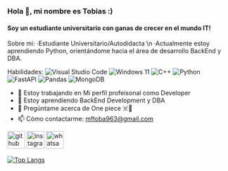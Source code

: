 ### Hola 👋, mi nombre es Tobias :)
#### Soy un estudiante universitario con ganas de crecer en el mundo IT!
Sobre mi: 
·Estudiante Universitario/Autodidacta \n
·Actualmente estoy aprendiendo Python, orientándome hacia el área de desarrollo BackEnd y DBA. 


Habilidades: ![Visual Studio Code](https://img.shields.io/badge/Visual%20Studio%20Code-0078d7.svg?style=for-the-badge&logo=visual-studio-code&logoColor=white) ![Windows 11](https://img.shields.io/badge/Windows%2011-%230079d5.svg?style=for-the-badge&logo=Windows%2011&logoColor=white)  ![C++](https://img.shields.io/badge/c++-%2300599C.svg?style=for-the-badge&logo=c%2B%2B&logoColor=white) ![Python](https://img.shields.io/badge/python-3670A0?style=for-the-badge&logo=python&logoColor=ffdd54) ![FastAPI](https://img.shields.io/badge/FastAPI-005571?style=for-the-badge&logo=fastapi) ![Pandas](https://img.shields.io/badge/pandas-%23150458.svg?style=for-the-badge&logo=pandas&logoColor=white) ![MongoDB](https://img.shields.io/badge/MongoDB-%234ea94b.svg?style=for-the-badge&logo=mongodb&logoColor=white)

- 🔭 Estoy trabajando en Mi perfil profeisonal como Developer 
- 🌱 Estoy aprendiendo BackEnd Development y DBA 
- 💬 Pregúntame acerca de One piece ☠️👒 
- 📫 Cómo contactarme: mftoba963@gmail.com 


[<img src='https://cdn.jsdelivr.net/npm/simple-icons@3.0.1/icons/github.svg' alt='github' height='40'>](https://github.com/pipQuasar)  [<img src='https://cdn.jsdelivr.net/npm/simple-icons@3.0.1/icons/instagram.svg' alt='instagram' height='40'>](https://www.instagram.com/toba.itss/)  [<img src='https://cdn.jsdelivr.net/npm/simple-icons@3.0.1/icons/whatsapp.svg' alt='whatsapp' height='40'>](1176100725)  

[![Top Langs](https://github-readme-stats.vercel.app/api/top-langs/?username=pipQuasar)](https://github.com/anuraghazra/github-readme-stats)
